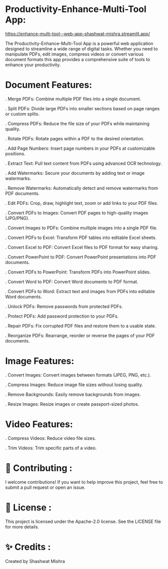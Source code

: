 # Productivity-Enhance-Multi-Tool App: 
https://enhance-multi-tool--web-app-shashwat-mishra.streamlit.app/

The Productivity-Enhance-Multi-Tool App is a powerful web application designed to streamline a wide range of digital tasks. Whether you need to manipulate PDFs, edit images, compress videos or convert various document formats this app provides a comprehensive suite of tools to enhance your productivity.


# Document Features:

. Merge PDFs: Combine multiple PDF files into a single document.

. Split PDFs: Divide large PDFs into smaller sections based on page ranges or custom splits.

. Compress PDFs: Reduce the file size of your PDFs while maintaining quality.

. Rotate PDFs: Rotate pages within a PDF to the desired orientation.

. Add Page Numbers: Insert page numbers in your PDFs at customizable positions.

. Extract Text: Pull text content from PDFs using advanced OCR technology.

. Add Watermarks: Secure your documents by adding text or image watermarks.

. Remove Watermarks: Automatically detect and remove watermarks from PDF documents.

. Edit PDFs: Crop, draw, highlight text, zoom or add links to your PDF files.

. Convert PDFs to Images: Convert PDF pages to high-quality images (JPG/PNG).

. Convert Images to PDFs: Combine multiple images into a single PDF file.

. Convert PDFs to Excel: Transform PDF tables into editable Excel sheets.

. Convert Excel to PDF: Convert Excel files to PDF format for easy sharing.

. Convert PowerPoint to PDF: Convert PowerPoint presentations into PDF documents.

. Convert PDFs to PowerPoint: Transform PDFs into PowerPoint slides.

. Convert Word to PDF: Convert Word documents to PDF format.

. Convert PDFs to Word: Extract text and images from PDFs into editable Word documents.

. Unlock PDFs: Remove passwords from protected PDFs.

. Protect PDFs: Add password protection to your PDFs.

. Repair PDFs: Fix corrupted PDF files and restore them to a usable state.

. Reorganize PDFs: Rearrange, reorder or reverse the pages of your PDF documents.

# Image Features:

. Convert Images: Convert images between formats (JPEG, PNG, etc.).

. Compress Images: Reduce image file sizes without losing quality.

. Remove Backgrounds: Easily remove backgrounds from images.

. Resize Images: Resize images or create passport-sized photos.

# Video Features: 

. Compress Videos: Reduce video file sizes.

. Trim Videos: Trim specific parts of a video.

# 🤝 Contributing :

I welcome contributions! If you want to help improve this project, feel free to submit a pull request or open an issue.

# 📄 License :

This project is licensed under the Apache-2.0 license. See the LICENSE file for more details.

# ✨ Credits :

Created by Shashwat Mishra


